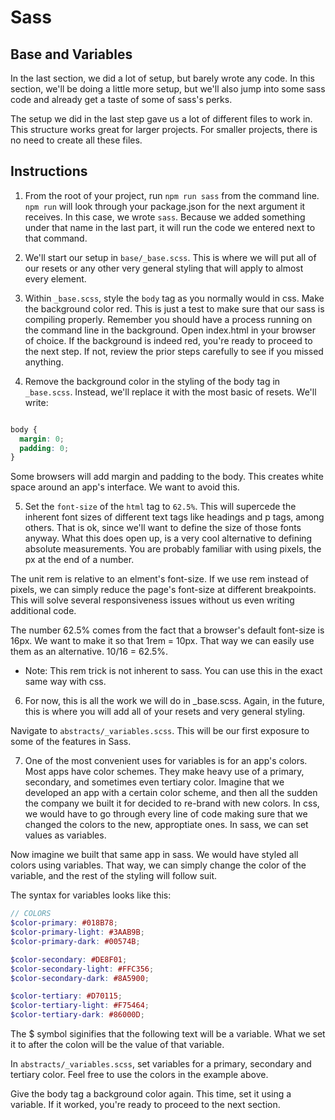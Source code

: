 # Sass 

## Base and Variables

In the last section, we did a lot of setup, but barely wrote any code. In this section, we'll be doing a little more setup, but we'll also jump into some sass code and already get a taste of some of sass's perks.

The setup we did in the last step gave us a lot of different files to work in. This structure works great for larger projects. For smaller projects, there is no need to create all these files. 

## Instructions
1. From the root of your project, run `npm run sass` from the command line. `npm run` will look through your package.json for the next argument it receives. In this case, we wrote `sass`. Because we added something under that name in the last part, it will run the code we entered next to that command. 

2. We'll start our setup in `base/_base.scss`. This is where we will put all of our resets or any other very general styling that will apply to almost every element.

3. Within `_base.scss`, style the `body` tag as you normally would in css. Make the background color red. This is just a test to make sure that our sass is compiling properly. Remember you should have a process running on the command line in the background. Open index.html in your browser of choice. If the background is indeed red, you're ready to proceed to the next step. If not, review the prior steps carefully to see if you missed anything. 

4. Remove the background color in the styling of the body tag in `_base.scss`. Instead, we'll replace it with the most basic of resets. We'll write: 

```scss

body {
  margin: 0;
  padding: 0;
}

```
Some browsers will add margin and padding to the body. This creates white space around an app's interface. We want to avoid this.

5. Set the `font-size` of the `html` tag to `62.5%`. This will supercede the inherent font sizes of different text tags like headings and p tags, among others. That is ok, since we'll want to define the size of those fonts anyway. What this does open up, is a very cool alternative to defining absolute measurements. You are probably familiar with using pixels, the px at the end of a number. 

The unit rem is relative to an elment's font-size. If we use rem instead of pixels, we can simply reduce the page's font-size at different breakpoints. This will solve several responsiveness issues without us even writing additional code. 

The number 62.5% comes from the fact that a browser's default font-size is 16px. We want to make it so that 1rem = 10px. That way we can easily use them as an alternative. 10/16 = 62.5%. 

* Note: This rem trick is not inherent to sass. You can use this in the exact same way with css. 

6. For now, this is all the work we will do in _base.scss. Again, in the future, this is where you will add all of your resets and very general styling. 

Navigate to `abstracts/_variables.scss`. This will be our first exposure to some of the features in Sass. 

7. One of the most convenient uses for variables is for an app's colors. Most apps have color schemes. They make heavy use of a primary, secondary, and sometimes even tertiary color. Imagine that we developed an app with a certain color scheme, and then all the sudden the company we built it for decided to re-brand with new colors. In css, we would have to go through every line of code making sure that we changed the colors to the new, approptiate ones. In sass, we can set values as variables. 

Now imagine we built that same app in sass. We would have styled all colors using variables. That way, we can simply change the color of the variable, and the rest of the styling will follow suit. 

The syntax for variables looks like this:

```scss
// COLORS
$color-primary: #018B78;
$color-primary-light: #3AAB9B;
$color-primary-dark: #00574B;

$color-secondary: #DE8F01;
$color-secondary-light: #FFC356;
$color-secondary-dark: #8A5900;

$color-tertiary: #D70115;
$color-tertiary-light: #F75464;
$color-tertiary-dark: #86000D;

```

The $ symbol siginifies that the following text will be a variable. What we set it to after the colon will be the value of that variable. 

In `abstracts/_variables.scss`, set variables for a primary, secondary and tertiary color. Feel free to use the colors in the example above. 

Give the body tag a background color again. This time, set it using a variable. If it worked, you're ready to proceed to the next section. 